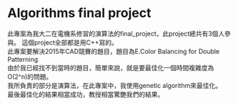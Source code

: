 # Algorithms final project
此專案為我大二在電機系修習的演算法的final_project，此project總共有3個人參與。
這個project全部都是用C++寫的。  
此專案要解決2015年CAD競賽的題目，題目為E.Color Balancing for Double Patterning  
由於我已經找不到當時的題目，簡單來說，就是要最佳化一個時間複雜度為O(2^n)的問題。  
我所負責的部分是演算法，在此專案中，我使用genetic algorithm來最佳化。  
最後最佳化的結果相當成功，教授相當驚艷我們的結果。
